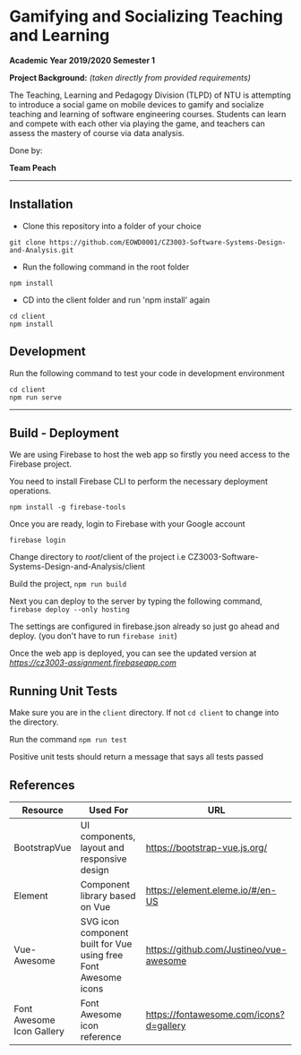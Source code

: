 # Gamifying and Socializing Teaching and Learning
**Academic Year 2019/2020 Semester 1**

**Project Background:** *(taken directly from provided requirements)*

The Teaching, Learning and Pedagogy Division (TLPD) of NTU is attempting to introduce a social game on mobile devices to gamify and socialize teaching and learning of software engineering courses. Students can learn and compete with each other via playing the game, and teachers can assess the mastery of course via data analysis.

Done by:

**Team Peach**
***

## Installation

* Clone this repository into a folder of your choice
```
git clone https://github.com/EOWD0001/CZ3003-Software-Systems-Design-and-Analysis.git
```
* Run the following command in the root folder
```
npm install
```
* CD into the client folder and run 'npm install' again
```
cd client
npm install
```

## Development

Run the following command to test your code in development environment
```
cd client
npm run serve
```

***

## Build - Deployment

We are using Firebase to host the web app so firstly you need access to the Firebase project.

You need to install Firebase CLI to perform the necessary deployment operations.

`npm install -g firebase-tools`

Once you are ready, login to Firebase with your Google account

`firebase login`

Change directory to *root*/client of the project i.e CZ3003-Software-Systems-Design-and-Analysis/client

Build the project,
`npm run build`

Next you can deploy to the server by typing the following command,
`firebase deploy --only hosting`

The settings are configured in firebase.json already so just go ahead and deploy. (you don't have to run `firebase init`)

Once the web app is deployed, you can see the updated version at *https://cz3003-assignment.firebaseapp.com*

## Running Unit Tests

Make sure you are in the `client` directory. If not `cd client` to change into the directory.

Run the command `npm run test`

Positive unit tests should return a message that says all tests passed

## References

| Resource | Used For | URL |
| -------- | -------- | --- |
| BootstrapVue | UI components, layout and responsive design | https://bootstrap-vue.js.org/ |
| Element | Component library based on Vue | https://element.eleme.io/#/en-US |
| Vue-Awesome | SVG icon component built for Vue using free Font Awesome icons | https://github.com/Justineo/vue-awesome |
| Font Awesome Icon Gallery | Font Awesome icon reference | https://fontawesome.com/icons?d=gallery |
